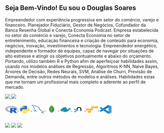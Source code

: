 ## Seja Bem-Vindo! Eu sou o Douglas Soares

Empreendedor com experiência progressiva em setor do comércio, varejo e financeiro. Planejador Fiduciário, Gestor de Negócios, Cofundador da Banca Resenha Global e Conecta Economia Podcast. Empresa estabelecida no setor do comércio e varejo, Conecta Economia no setor de entretenimento, educação financeira e criação de conteúdo para economia, negócios, inovação, investimentos e tecnologia. Empreendedor energético, independente e formador de equipes, capaz de navegar por situações de alto estresse e atingir os objetivos pontualmente e abaixo do orçamento. Portando, utilizo também R e Python afim de aperfeiçoar habilidades assim, usando nos modelos análises de Regressão, Algoritmos K-NN, Naive Bayes, Árvores de Decisão, Redes Neurais, SVM, Análise de Churn, Previsão de Demanda, entre outros métodos de modelos e análises. Habilidades estas que me tornam um profissional mais completo e aderente ao perfil de mercado.

<div>
  <a href="https:https://github.com/DouglasSoares-Economist-DataScientist">
  <img height="180em" src="https://github-readme-stats.vercel.app/api?username=DouglasSoares&show_icons=true&theme=dark&include_all_commits=true&count_private=true"/>
  <img height="180em" src="https://github-readme-stats.vercel.app/api/top-langs/?username=DouglasSoares&layout=compact&langs_count=7&theme=dark"/>
</div>
<div style="display: inline_block"><br>
  <img align="center" alt="DG-Python" height="30" width="40" src="https://raw.githubusercontent.com/devicons/devicon/master/icons/r/r-original.svg">
  <img align="center" alt="DG-Python" height="30" width="40" src="https://raw.githubusercontent.com/devicons/devicon/master/icons/python/python-original.svg">
  <img align="center" alt="DG-HTML" height="30" width="40" src="https://raw.githubusercontent.com/devicons/devicon/master/icons/mysql/mysql-original.svg">
  <img align="center" alt="DG-HTML" height="30" width="40" src="https://raw.githubusercontent.com/devicons/devicon/master/icons/mongodb/mongodb-original.svg">
  <img align="center" alt="DG-HTML" height="30" width="40" src="https://raw.githubusercontent.com/devicons/devicon/master/icons/docker/docker-original.svg">
  <img align="center" alt="DG-HTML" height="30" width="40" src="https://raw.githubusercontent.com/devicons/devicon/master/icons/neo4j/neo4j-original.svg">
  <img align="center" alt="DG-HTML" height="30" width="40" src="https://raw.githubusercontent.com/devicons/devicon/master/icons/amazonwebservices/amazonwebservices-original.svg">
  <img align="center" alt="DG-HTML" height="30" width="40" src="https://raw.githubusercontent.com/devicons/devicon/master/icons/vscode/vscode-original.svg">
</div>
  
  ##
 
<div>
  <a href="https://www.linkedin.com/in/douglas-soares-economista-datascience/" target="_blank"><img src="https://img.shields.io/badge/-LinkedIn-%230077B5?style=for-the-badge&logo=linkedin&logoColor=white" target="_blank"></a>
  <a href="https://www.instagram.com/douglassoares.inst/" target="_blank"><img src="https://img.shields.io/badge/-Instagram-%23E4405F?style=for-the-badge&logo=instagram&logoColor=white" target="_blank"></a> 
  <a href="mailto:douglas.ramos.soares@gmail.com"><img src="https://img.shields.io/badge/-Gmail-%23333?style=for-the-badge&logo=gmail&logoColor=white" target="_blank"></a>
</div>
